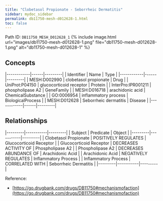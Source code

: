 ```yaml
---
title: "Clobetasol Propionate - Seborrheic Dermatitis"
sidebar: mydoc_sidebar
permalink: db11750-mesh-d012628-1.html
toc: false 
---
```



Path ID: `DB11750_MESH_D012628_1`
{% include image.html url="images/db11750-mesh-d012628-1.png" file="db11750-mesh-d012628-1.png" alt="db11750-mesh-d012628-1" %}

## Concepts

|------------|------|---------|
| Identifier | Name | Type    |
|------------|------|---------|
| MESH:D002990 | clobetasol propionate | Drug |
| UniProt:P04150 | glucocorticoid receptor | Protein |
| InterPro:IPR001211 | phospholipase A2 | GeneFamily |
| MESH:D016718 | arachidonic acid | ChemicalSubstance |
| GO:0006954 | inflammatory process | BiologicalProcess |
| MESH:D012628 | Seborrheic dermatitis | Disease |
|------------|------|---------|

## Relationships

|---------|-----------|---------|
| Subject | Predicate | Object  |
|---------|-----------|---------|
| Clobetasol Propionate | POSITIVELY REGULATES | Glucocorticoid Receptor |
| Glucocorticoid Receptor | DECREASES ACTIVITY OF | Phospholipase A2 |
| Phospholipase A2 | DECREASES ABUNDANCE OF | Arachidonic Acid |
| Arachidonic Acid | NEGATIVELY REGULATES | Inflammatory Process |
| Inflammatory Process | CORRELATED WITH | Seborrheic Dermatitis |
|---------|-----------|---------|

Reference: 
  - [https://go.drugbank.com/drugs/DB11750#mechanismofaction](https://go.drugbank.com/drugs/DB11750#mechanismofaction)
